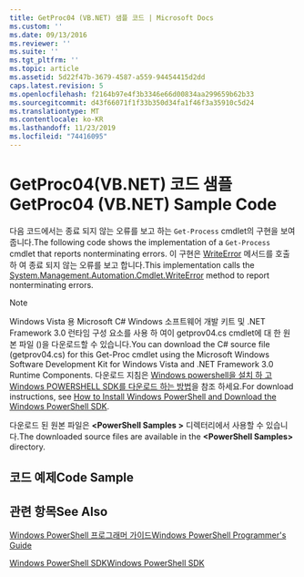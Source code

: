 ```yaml
---
title: GetProc04 (VB.NET) 샘플 코드 | Microsoft Docs
ms.custom: ''
ms.date: 09/13/2016
ms.reviewer: ''
ms.suite: ''
ms.tgt_pltfrm: ''
ms.topic: article
ms.assetid: 5d22f47b-3679-4587-a559-94454415d2dd
caps.latest.revision: 5
ms.openlocfilehash: f2164b97e4f3b3346e66d00834aa299659b62b33
ms.sourcegitcommit: d43f66071f1f33b350d34fa1f46f3a35910c5d24
ms.translationtype: MT
ms.contentlocale: ko-KR
ms.lasthandoff: 11/23/2019
ms.locfileid: "74416095"
---
```

# <a name="getproc04-vbnet-sample-code"></a><span data-ttu-id="4852d-102">GetProc04(VB.NET) 코드 샘플</span><span class="sxs-lookup"><span data-stu-id="4852d-102">GetProc04 (VB.NET) Sample Code</span></span>

<span data-ttu-id="4852d-103">다음 코드에서는 종료 되지 않는 오류를 보고 하는 `Get-Process` cmdlet의 구현을 보여 줍니다.</span><span class="sxs-lookup"><span data-stu-id="4852d-103">The following code shows the implementation of a `Get-Process` cmdlet that reports nonterminating errors.</span></span> <span data-ttu-id="4852d-104">이 구현은 [WriteError](/dotnet/api/System.Management.Automation.Cmdlet.WriteError) 메서드를 호출 하 여 종료 되지 않는 오류를 보고 합니다.</span><span class="sxs-lookup"><span data-stu-id="4852d-104">This implementation calls the [System.Management.Automation.Cmdlet.WriteError](/dotnet/api/System.Management.Automation.Cmdlet.WriteError) method to report nonterminating errors.</span></span>

> [!NOTE]
> <span data-ttu-id="4852d-105">Windows Vista 용 Microsoft C# Windows 소프트웨어 개발 키트 및 .NET Framework 3.0 런타임 구성 요소를 사용 하 여이 getprov04.cs cmdlet에 대 한 원본 파일 ()을 다운로드할 수 있습니다.</span><span class="sxs-lookup"><span data-stu-id="4852d-105">You can download the C# source file (getprov04.cs) for this Get-Proc cmdlet using the Microsoft Windows Software Development Kit for Windows Vista and .NET Framework 3.0 Runtime Components.</span></span> <span data-ttu-id="4852d-106">다운로드 지침은 [Windows powershell을 설치 하 고 Windows POWERSHELL SDK를 다운로드 하는 방법](/powershell/scripting/developer/installing-the-windows-powershell-sdk)을 참조 하세요.</span><span class="sxs-lookup"><span data-stu-id="4852d-106">For download instructions, see [How to Install Windows PowerShell and Download the Windows PowerShell SDK](/powershell/scripting/developer/installing-the-windows-powershell-sdk).</span></span>
>
> <span data-ttu-id="4852d-107">다운로드 된 원본 파일은 **\<PowerShell Samples >** 디렉터리에서 사용할 수 있습니다.</span><span class="sxs-lookup"><span data-stu-id="4852d-107">The downloaded source files are available in the **\<PowerShell Samples>** directory.</span></span>

## <a name="code-sample"></a><span data-ttu-id="4852d-108">코드 예제</span><span class="sxs-lookup"><span data-stu-id="4852d-108">Code Sample</span></span>

<!-- TODO!!!: review snippet reference  [!CODE [Msh_samplesgetproc04#GetProc04vball](Msh_samplesgetproc04#GetProc04vball)]  -->

## <a name="see-also"></a><span data-ttu-id="4852d-109">관련 항목</span><span class="sxs-lookup"><span data-stu-id="4852d-109">See Also</span></span>

[<span data-ttu-id="4852d-110">Windows PowerShell 프로그래머 가이드</span><span class="sxs-lookup"><span data-stu-id="4852d-110">Windows PowerShell Programmer's Guide</span></span>](./windows-powershell-programmer-s-guide.md)

[<span data-ttu-id="4852d-111">Windows PowerShell SDK</span><span class="sxs-lookup"><span data-stu-id="4852d-111">Windows PowerShell SDK</span></span>](../windows-powershell-reference.md)

